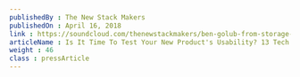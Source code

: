 ```yaml
---
publishedBy : The New Stack Makers
publishedOn : April 16, 2018
link : https://soundcloud.com/thenewstackmakers/ben-golub-from-storage-to-docker-and-back-to-storage-but-now-with-blockchain
articleName : Is It Time To Test Your New Product's Usability? 13 Tech Experts Weigh In
weight : 46 
class : pressArticle
---
```

